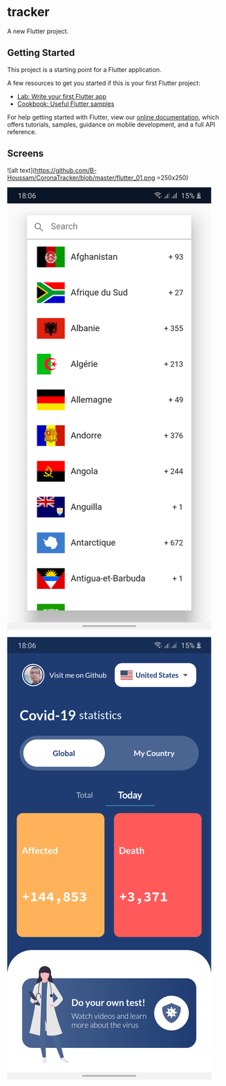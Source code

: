 # tracker

A new Flutter project.

## Getting Started

This project is a starting point for a Flutter application.

A few resources to get you started if this is your first Flutter project:

- [Lab: Write your first Flutter app](https://flutter.dev/docs/get-started/codelab)
- [Cookbook: Useful Flutter samples](https://flutter.dev/docs/cookbook)

For help getting started with Flutter, view our
[online documentation](https://flutter.dev/docs), which offers tutorials,
samples, guidance on mobile development, and a full API reference.

## Screens

![alt text](https://github.com/B-Houssam/CoronaTracker/blob/master/flutter_01.png =250x250)


![alt text](https://github.com/B-Houssam/CoronaTracker/blob/master/flutter_02.png?raw=true)


![alt text](https://github.com/B-Houssam/CoronaTracker/blob/master/flutter_03.png?raw=true)
